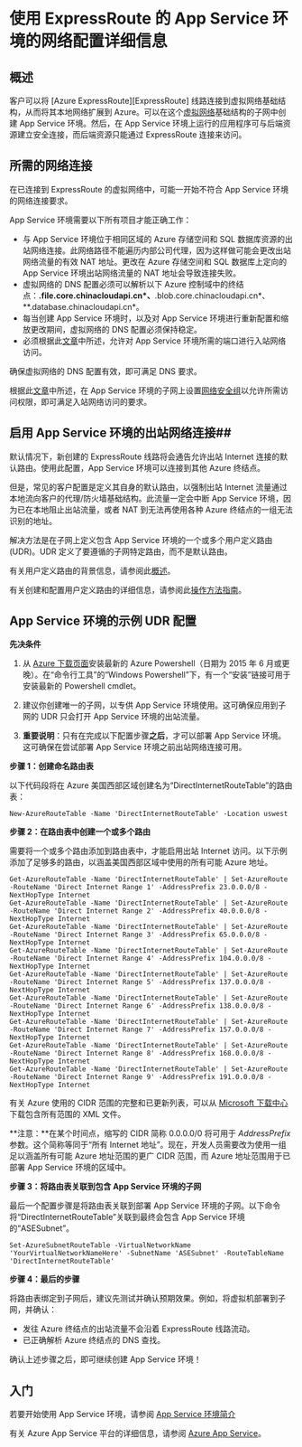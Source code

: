 <properties 
	pageTitle="使用 Express Route 时的网络配置详细信息" 
	description="在已连接到 ExpressRoute 线路的虚拟网络中运行 App Service 环境时的网络配置详细信息。" 
	services="app-service\web" 
	documentationCenter="" 
	authors="stefsch" 
	manager="nirma" 
	editor=""/>

<tags 
	ms.service="app-service-web"  
	ms.date="06/30/2015" 
	wacn.date=""/>	

# 使用 ExpressRoute 的 App Service 环境的网络配置详细信息 

## 概述 ##
客户可以将 [Azure ExpressRoute][ExpressRoute] 线路连接到虚拟网络基础结构，从而将其本地网络扩展到 Azure。可以在这个[虚拟网络][virtualnetwork]基础结构的子网中创建 App Service 环境。然后，在 App Service 环境上运行的应用程序可与后端资源建立安全连接，而后端资源只能通过 ExpressRoute 连接来访问。

## 所需的网络连接 ##
在已连接到 ExpressRoute 的虚拟网络中，可能一开始不符合 App Service 环境的网络连接要求。

App Service 环境需要以下所有项目才能正确工作：


-  与 App Service 环境位于相同区域的 Azure 存储空间和 SQL 数据库资源的出站网络连接。此网络路径不能遍历内部公司代理，因为这样做可能会更改出站网络流量的有效 NAT 地址。更改在 Azure 存储空间和 SQL 数据库上定向的 App Service 环境出站网络流量的 NAT 地址会导致连接失败。
-  虚拟网络的 DNS 配置必须可以解析以下 Azure 控制域中的终结点：**.file.core.chinacloudapi.cn*、**.blob.core.chinacloudapi.cn*、**.database.chinacloudapi.cn*。
-  每当创建 App Service 环境时，以及对 App Service 环境进行重新配置和缩放更改期间，虚拟网络的 DNS 配置必须保持稳定。   
-  必须根据此[文章][requiredports]中所述，允许对 App Service 环境所需的端口进行入站网络访问。

确保虚拟网络的 DNS 配置有效，即可满足 DNS 要求。

根据此[文章][requiredports]中所述，在 App Service 环境的子网上设置[网络安全组][NetworkSecurityGroups]以允许所需访问权限，即可满足入站网络访问的要求。

## 启用 App Service 环境的出站网络连接##
默认情况下，新创建的 ExpressRoute 线路将会通告允许出站 Internet 连接的默认路由。使用此配置，App Service 环境可以连接到其他 Azure 终结点。

但是，常见的客户配置是定义其自身的默认路由，以强制出站 Internet 流量通过本地流向客户的代理/防火墙基础结构。此流量一定会中断 App Service 环境，因为已在本地阻止出站流量，或者 NAT 到无法再使用各种 Azure 终结点的一组无法识别的地址。

解决方法是在子网上定义包含 App Service 环境的一个或多个用户定义路由 (UDR)。UDR 定义了要遵循的子网特定路由，而不是默认路由。

有关用户定义路由的背景信息，请参阅此[概述][UDROverview]。

有关创建和配置用户定义路由的详细信息，请参阅此[操作方法指南][UDRHowTo]。

## App Service 环境的示例 UDR 配置 ##

**先决条件**

1. 从 [Azure 下载页面][AzureDownloads]安装最新的 Azure Powershell（日期为 2015 年 6 月或更晚）。在“命令行工具”的“Windows Powershell”下，有一个“安装”链接可用于安装最新的 Powershell cmdlet。

2. 建议你创建唯一的子网，以专供 App Service 环境使用。这可确保应用到子网的 UDR 只会打开 App Service 环境的出站流量。
3. **重要说明**：只有在完成以下配置步骤**之后**，才可以部署 App Service 环境。这可确保在尝试部署 App Service 环境之前出站网络连接可用。

**步骤 1：创建命名路由表**

以下代码段将在 Azure 美国西部区域创建名为“DirectInternetRouteTable”的路由表：

    New-AzureRouteTable -Name 'DirectInternetRouteTable' -Location uswest

**步骤 2：在路由表中创建一个或多个路由**

需要将一个或多个路由添加到路由表中，才能启用出站 Internet 访问。以下示例添加了足够多的路由，以涵盖美国西部区域中使用的所有可能 Azure 地址。

    Get-AzureRouteTable -Name 'DirectInternetRouteTable' | Set-AzureRoute -RouteName 'Direct Internet Range 1' -AddressPrefix 23.0.0.0/8 -NextHopType Internet
    Get-AzureRouteTable -Name 'DirectInternetRouteTable' | Set-AzureRoute -RouteName 'Direct Internet Range 2' -AddressPrefix 40.0.0.0/8 -NextHopType Internet
    Get-AzureRouteTable -Name 'DirectInternetRouteTable' | Set-AzureRoute -RouteName 'Direct Internet Range 3' -AddressPrefix 65.0.0.0/8 -NextHopType Internet
    Get-AzureRouteTable -Name 'DirectInternetRouteTable' | Set-AzureRoute -RouteName 'Direct Internet Range 4' -AddressPrefix 104.0.0.0/8 -NextHopType Internet
    Get-AzureRouteTable -Name 'DirectInternetRouteTable' | Set-AzureRoute -RouteName 'Direct Internet Range 5' -AddressPrefix 137.0.0.0/8 -NextHopType Internet
    Get-AzureRouteTable -Name 'DirectInternetRouteTable' | Set-AzureRoute -RouteName 'Direct Internet Range 6' -AddressPrefix 138.0.0.0/8 -NextHopType Internet
    Get-AzureRouteTable -Name 'DirectInternetRouteTable' | Set-AzureRoute -RouteName 'Direct Internet Range 7' -AddressPrefix 157.0.0.0/8 -NextHopType Internet
    Get-AzureRouteTable -Name 'DirectInternetRouteTable' | Set-AzureRoute -RouteName 'Direct Internet Range 8' -AddressPrefix 168.0.0.0/8 -NextHopType Internet
    Get-AzureRouteTable -Name 'DirectInternetRouteTable' | Set-AzureRoute -RouteName 'Direct Internet Range 9' -AddressPrefix 191.0.0.0/8 -NextHopType Internet


有关 Azure 使用的 CIDR 范围的完整和已更新列表，可以从 [Microsoft 下载中心][DownloadCenterAddressRanges]下载包含所有范围的 XML 文件。

**注意：**在某个时间点，缩写的 CIDR 简称 0.0.0.0/0 将可用于 *AddressPrefix* 参数。这个简称等同于“所有 Internet 地址”。现在，开发人员需要改为使用一组足以涵盖所有可能 Azure 地址范围的更广 CIDR 范围，而 Azure 地址范围用于已部署 App Service 环境的区域中。

**步骤 3：将路由表关联到包含 App Service 环境的子网**

最后一个配置步骤是将路由表关联到部署 App Service 环境的子网。以下命令将“DirectInternetRouteTable”关联到最终会包含 App Service 环境的“ASESubnet”。

    Set-AzureSubnetRouteTable -VirtualNetworkName 'YourVirtualNetworkNameHere' -SubnetName 'ASESubnet' -RouteTableName 'DirectInternetRouteTable'


**步骤 4：最后的步骤**

将路由表绑定到子网后，建议先测试并确认预期效果。例如，将虚拟机部署到子网，并确认：


- 发往 Azure 终结点的出站流量不会沿着 ExpressRoute 线路流动。
- 已正确解析 Azure 终结点的 DNS 查找。 

确认上述步骤之后，即可继续创建 App Service 环境！

## 入门

若要开始使用 App Service 环境，请参阅 [App Service 环境简介][IntroToAppServiceEnvironment]

有关 Azure App Service 平台的详细信息，请参阅 [Azure App Service][AzureAppService]。

<!-- LINKS -->
[virtualnetwork]: /documentation/services/virtual-network
<!--[ExpressRoute]: http://azure.microsoft.com/services/expressroute/-->
[requiredports]: /documentation/articles/app-service-app-service-environment-control-inbound-traffic
[NetworkSecurityGroups]: /documentation/articles/virtual-networks-nsg
[UDROverview]: /documentation/articles/virtual-networks-udr-overview
[UDRHowTo]: /documentation/articles/virtual-networks-udr-how-to
[HowToCreateAnAppServiceEnvironment]: /documentation/articles/app-service-web-how-to-create-an-app-service-environment
[AzureDownloads]: /documentation/downloads/downloads
[DownloadCenterAddressRanges]: http://www.microsoft.com/zh-cn/download/details.aspx?id=41653
[NetworkSecurityGroups]: /documentation/articles/virtual-networks-nsg
[AzureAppService]: /documentation/articles/app-service-value-prop-what-is/
[IntroToAppServiceEnvironment]: /documentation/articles/app-service-app-service-environment-intro/
 

<!-- IMAGES -->

<!---HONumber=66-->